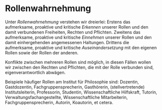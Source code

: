 <!--
   NAME - The NAME of this project is:
ethos

  FILE - The FILENAME of the current file is:
/a3.md

  CREATION - This project was CREATED on:
2017-01-28-16:15:00 UTC

  MODIFICATION - This project was last MODIFIED on:
2017-01-28-16:15:00 UTC

  VERSION - The current VERSION of this project is:
<git-commit-hash>-2017-01-28-16:15:00 UTC

  CREATOR(S) - This project was CREATED by:
Michael Czechowski, Martin Maga

  CONTACT - You can CONTACT the creator(s) or developer(s) of this project at:
E-Mail: mail@martinmaga.de

  COPYRIGHT - The COPYRIGHT holder of this project is:
COPYRIGHT (c) 2016 Martin Maga

  LICENSE - This project is LICENSED under the following license:
Martin Maga 2016 CC BY-SA 4.0 https://creativecommons.org

  SUBFILE – This is a SUBFILE! For more INFORMATION on this project go to:
/README.md
-->
# Rollenwahrnehmung
Unter *Rollenwahrnehmung* verstehen wir dreierlei:
Erstens das aufmerksame, proaktive und kritische *Erkennen* unserer Rollen und den damit verbundenen Freiheiten, Rechten und Pflichten.
Zweitens das aufmerksame, proaktive und kritische *Einnehmen* unserer Rollen und den damit einhergehenden angemessenen Haltungen.
Drittens die aufmerksame, proaktive und kritische *Auseinandersetzung* mit den eigenen Rollen sowie der Rollen der anderen.

Konflikte zwischen mehreren Rollen sind möglich, in diesen Fällen wollen wir zwischen den Rechten und Pflichten, die mit der Rolle verbunden sind, eigenverantwortlich abwägen.

Beispiele häufiger Rollen am Institut für Philosophie sind:
Dozentin, Gastdozentin, Fachgruppensprecherin, Gasthörerin, (stellvertretende) Institutsleiterin, Professorin, Studentin, Wissenschaftliche Hilfskraft, Tutorin, Verwaltungsfachangestellte, Wissenschaftliche Mitarbeiterin, Fachgruppensprecherin, Autorin, Koautorin, et cetera.
